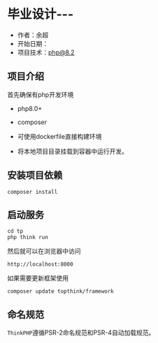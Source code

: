 # 毕业设计---
 - 作者：余超
 - 开始日期：
 - 项目技术：php@8.2
## 项目介绍

首先确保有php开发环境
- php8.0+
- composer

- 可使用dockerfile直接构建环境
- 将本地项目目录挂载到容器中运行开发。

## 安装项目依赖
```shell
composer install
```

## 启动服务

~~~
cd tp
php think run
~~~

然后就可以在浏览器中访问

~~~
http://localhost:8000
~~~

如果需要更新框架使用
~~~
composer update topthink/framework
~~~

## 命名规范

`ThinkPHP`遵循PSR-2命名规范和PSR-4自动加载规范。
